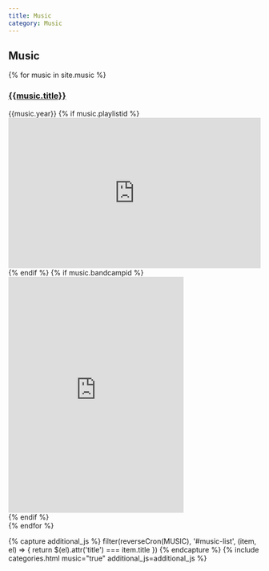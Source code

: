 ```yaml
---
title: Music
category: Music
---
```


## Music
<div id="music-list">
  {% for music in site.music %}
  <div class="row" title="{{music.title}}">
    <div class="col-sm-12">
      <h3>
        <a href="{{music.externalurl}}">{{music.title}}</a>
      </h3>
      <span>{{music.year}}</span>
      {% if music.playlistid %}
      <div class="playlist-embed">
        <iframe width="100%" height="300" scrolling="no" frameborder="no" src="https://w.soundcloud.com/player/?url=https%3A//api.soundcloud.com/playlists/{{ music.playlistid}}&amp;auto_play=false&amp;hide_related=false&amp;show_comments=false&amp;show_user=true&amp;show_reposts=false&amp;visual=false"></iframe>
      </div>
      {% endif %}
      {% if music.bandcampid %}
      <div class="playlist-embed">
        <iframe style="border: 0; width: 350px; height: 470px;" src="https://bandcamp.com/EmbeddedPlayer/album={{music.bandcampid}}/size=large/bgcol=ffffff/linkcol=0687f5/tracklist=false/transparent=true/" seamless></iframe>
      </div>
      {% endif %}
    </div>
  </div>
  {% endfor %}
</div>

{% capture additional_js %}
  filter(reverseCron(MUSIC), '#music-list', (item, el) => {
    return $(el).attr('title') === item.title
  })
{% endcapture %}
{% include categories.html music="true" additional_js=additional_js %}
